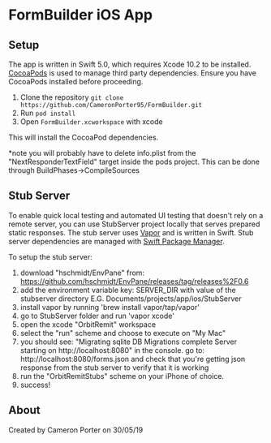 # FormBuilder iOS App #


## Setup ##

The app is written in Swift 5.0, which requires Xcode 10.2 to be installed.
[CocoaPods](http://cocoapods.org/) is used to manage third party dependencies. 
Ensure you have CocoaPods installed before proceeding.

1. Clone the repository `git clone https://github.com/CameronPorter95/FormBuilder.git`
2. Run `pod install`
3. Open  `FormBuilder.xcworkspace` with xcode

This will install the CocoaPod dependencies.

*note you will probably have to delete info.plist from the "NextResponderTextField" target inside the pods project.
This can be done through BuildPhases->CompileSources

## Stub Server ##

To enable quick local testing and automated UI testing that doesn't rely on a remote server, you can use StubServer project locally that serves
prepared static responses. The stub server uses [Vapor](http://vapor.codes) and is written
in Swift. Stub server dependencies are managed with 
[Swift Package Manager](https://docs.vapor.codes/3.0/getting-started/spm/).

To setup the stub server:
1. download "hschmidt/EnvPane" from: https://github.com/hschmidt/EnvPane/releases/tag/releases%2F0.6
2. add the environment variable key: SERVER_DIR with value of the stubserver directory E.G. Documents/projects/app/ios/StubServer
3. install vapor by running 'brew install vapor/tap/vapor'
4. go to StubServer folder and run 'vapor xcode'
5. open the xcode "OrbitRemit" workspace
6. select the "run" scheme and choose to execute on "My Mac"
7. you should see:
  "Migrating sqlite DB
  Migrations complete
  Server starting on http://localhost:8080"
  in the console.
  go to: http://localhost:8080/forms.json and check that you're getting json response from the stub server to verify that it is working
8. run the "OrbitRemitStubs" scheme on your iPhone of choice.
9. success!

## About

Created by Cameron Porter on 30/05/19
